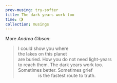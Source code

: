 ```yaml
--- 
prev-musing: try-softer
title: The dark years work too
time: 🌖
collection: musings
---
```

More <cite>Andrea Gibson</cite>:
> I could show you where<br>
the lakes on this planet\
are buried. How you do not need light-years\
to reach them. The dark years work too.\
Sometimes better. Sometimes grief\
&nbsp;&nbsp;&nbsp;&nbsp;&nbsp;&nbsp;&nbsp;&nbsp;
&nbsp;&nbsp;&nbsp;&nbsp;&nbsp;&nbsp;
is the fastest route to truth.